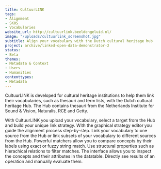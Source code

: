 ```yaml
---
title: CultuurLINK
tags:
- Alignment
- SKOS
- Vocabularies
website_url: http://cultuurlink.beeldengeluid.nl/
image: "/uploads/cultuurlink_screenshot.jpg"
subtitle: Align your vocabulary with the Dutch cultural heritage hub
project: archive/linked-open-data-demonstrator-2
status:
- Beta
themes:
- Metadata & Context
- Users
- Humanities
contenttypes:
- Metadata
---
```


CultuurLINK is developed for cultural heritage institutions to help them link their vocabularies, such as thesauri and term lists, with the Dutch cultural heritage Hub. The Hub contains thesauri from the Netherlands Institute for Sound & Vision, Naturalis, RCE and Getty.

With CultuurLINK you upload your vocabulary, select a target from the Hub and build your unique link strategy. With the graphical strategy editor you guide the alignment process step-by-step. Link your vocabulary to one source from the Hub or link subsets of your vocabulary to different sources from the Hub. Powerful matchers allow you to compare concepts by their labels using exact or fuzzy string match. Use structural properties such as hierachical relations to filter matches. The interface allows you to inspect the concepts and their attributes in the datatable. Directly see results of an operation and manually evaluate them.
